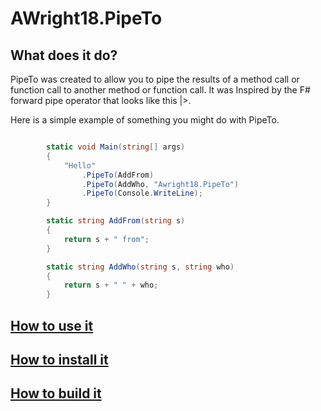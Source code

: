 # AWright18.PipeTo  

## What does it do? 
PipeTo was created to allow you to pipe the results of a method call or function call to another method or function call.  It was Inspired by the F# forward pipe operator that looks like this |>. 

Here is a simple example of something you might do with PipeTo. 

```csharp

        static void Main(string[] args)
        {
            "Hello"
                .PipeTo(AddFrom)
                .PipeTo(AddWho, "Awright18.PipeTo")
                .PipeTo(Console.WriteLine);
        }

        static string AddFrom(string s)
        {
            return s + " from";
        }

        static string AddWho(string s, string who)
        {
            return s + " " + who;
        }

```

## [How to use it](examples.md)

## [How to install it](Installation.md)

## [How to build it](build.md)

